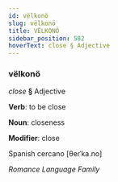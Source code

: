 ```yaml
---
id: vëlkonö
slug: vëlkonö
title: VËLKONÖ
sidebar_position: 582
hoverText: close § Adjective
---
```


### vëlkonö

*close* **§** Adjective

**Verb**: to be close

**Noun**: closeness

**Modifier**: close

Spanish cercano [θeɾˈka.no]

*Romance Language Family*